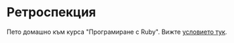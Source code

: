 # Ретроспекция

Пето домашно към курса "Програмиране с Ruby". Вижте [условието тук](/fmi/ruby-homework/tree/master/05).
